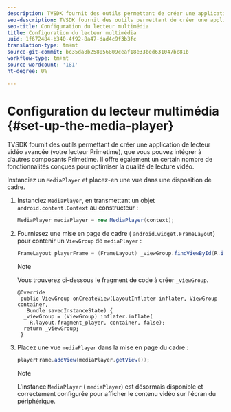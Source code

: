 ```yaml
---
description: TVSDK fournit des outils permettant de créer une application de lecteur vidéo avancée (votre lecteur Primetime), que vous pouvez intégrer à d’autres composants Primetime. Il offre également un certain nombre de fonctionnalités conçues pour optimiser la qualité de lecture vidéo.
seo-description: TVSDK fournit des outils permettant de créer une application de lecteur vidéo avancée (votre lecteur Primetime), que vous pouvez intégrer à d’autres composants Primetime. Il offre également un certain nombre de fonctionnalités conçues pour optimiser la qualité de lecture vidéo.
seo-title: Configuration du lecteur multimédia
title: Configuration du lecteur multimédia
uuid: 1f672484-b340-4f92-8a47-dad4c9f3b3fc
translation-type: tm+mt
source-git-commit: bc35da8b258056809ceaf18e33bed631047bc81b
workflow-type: tm+mt
source-wordcount: '181'
ht-degree: 0%

---
```



# Configuration du lecteur multimédia {#set-up-the-media-player}

TVSDK fournit des outils permettant de créer une application de lecteur vidéo avancée (votre lecteur Primetime), que vous pouvez intégrer à d’autres composants Primetime. Il offre également un certain nombre de fonctionnalités conçues pour optimiser la qualité de lecture vidéo.

<!--<a id="section_1FE83A68DE624F20B52C0959851F5699"></a>-->

Instanciez un `MediaPlayer` et placez-en une vue dans une disposition de cadre.

1. Instanciez `MediaPlayer`, en transmettant un objet `android.content.Context` au constructeur :

   ```java
   MediaPlayer mediaPlayer = new MediaPlayer(context);
   ```

1. Fournissez une mise en page de cadre ( `android.widget.FrameLayout`) pour contenir un `ViewGroup` de `mediaPlayer` :

   ```java
   FrameLayout playerFrame = (FrameLayout) _viewGroup.findViewById(R.id.playerFrame);
   ```

   >[!NOTE]
   >
   >Vous trouverez ci-dessous le fragment de code à créer `_viewGroup`.

   ```
   @Override 
    public ViewGroup onCreateView(LayoutInflater inflater, ViewGroup container, 
      Bundle savedInstanceState) { 
     _viewGroup = (ViewGroup) inflater.inflate( 
       R.layout.fragment_player, container, false); 
     return _viewGroup; 
    }
   ```

1. Placez une vue `mediaPlayer` dans la mise en page du cadre :

   ```java
   playerFrame.addView(mediaPlayer.getView());
   ```

   >[!NOTE]
   >
   >L&#39;instance `MediaPlayer` ( `mediaPlayer`) est désormais disponible et correctement configurée pour afficher le contenu vidéo sur l&#39;écran du périphérique.